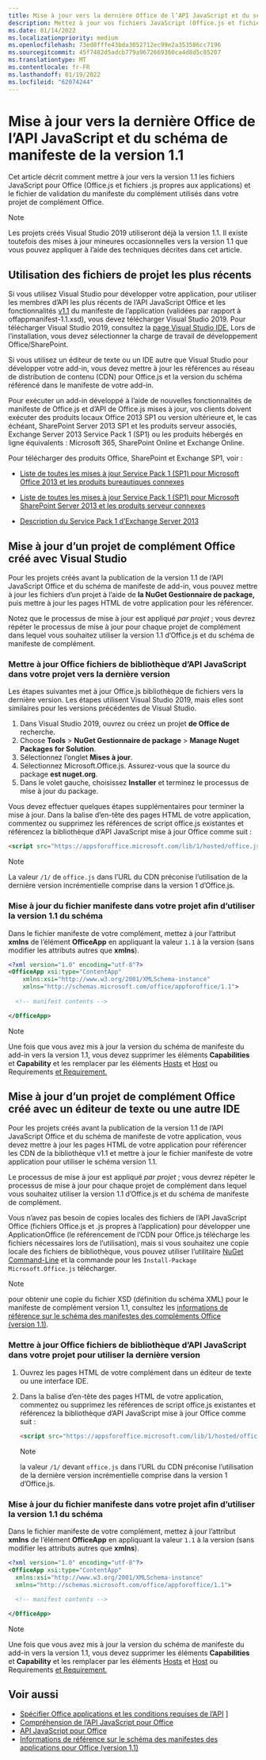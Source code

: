 ```yaml
---
title: Mise à jour vers la dernière Office de l’API JavaScript et du schéma de manifeste de la version 1.1
description: Mettez à jour vos fichiers JavaScript (Office.js et fichiers .js propres aux applications) et le fichier de validation du manifeste du complément dans votre projet Complément Office vers la version 1.1.
ms.date: 01/14/2022
ms.localizationpriority: medium
ms.openlocfilehash: 73ed8fffe43bda3052712ec99e2a353586cc7196
ms.sourcegitcommit: 45f7482d5adcb779a9672669360ca4d8d5c85207
ms.translationtype: MT
ms.contentlocale: fr-FR
ms.lasthandoff: 01/19/2022
ms.locfileid: "62074244"
---
```

# <a name="update-to-the-latest-office-javascript-api-library-and-version-11-add-in-manifest-schema"></a>Mise à jour vers la dernière Office de l’API JavaScript et du schéma de manifeste de la version 1.1

Cet article décrit comment mettre à jour vers la version 1.1 les fichiers JavaScript pour Office (Office.js et fichiers .js propres aux applications) et le fichier de validation du manifeste du complément utilisés dans votre projet de complément Office.

> [!NOTE]
> Les projets créés Visual Studio 2019 utiliseront déjà la version 1.1. Il existe toutefois des mises à jour mineures occasionnelles vers la version 1.1 que vous pouvez appliquer à l’aide des techniques décrites dans cet article.

## <a name="use-the-most-up-to-date-project-files"></a>Utilisation des fichiers de projet les plus récents

Si vous utilisez Visual Studio pour développer votre application, pour utiliser les membres d’API les plus récents de l’API JavaScript Office et les fonctionnalités [v1.1](../develop/add-in-manifests.md) du manifeste de l’application (validées par rapport à offappmanifest-1.1.xsd), vous devez télécharger Visual Studio 2019. Pour télécharger Visual Studio 2019, consultez la [page Visual Studio IDE.](https://visualstudio.microsoft.com/vs/) Lors de l’installation, vous devez sélectionner la charge de travail de développement Office/SharePoint.

Si vous utilisez un éditeur de texte ou un IDE autre que Visual Studio pour développer votre add-in, vous devez mettre à jour les références au réseau de distribution de contenu (CDN) pour Office.js et la version du schéma référencé dans le manifeste de votre add-in.

Pour exécuter un add-in développé à l’aide de nouvelles fonctionnalités de manifeste de Office.js et d’API de Office.js mises à jour, vos clients doivent exécuter des produits locaux Office 2013 SP1 ou version ultérieure et, le cas échéant, SharePoint Server 2013 SP1 et les produits serveur associés, Exchange Server 2013 Service Pack 1 (SP1) ou les produits hébergés en ligne équivalents : Microsoft 365, SharePoint Online et Exchange Online.

Pour télécharger des produits Office, SharePoint et Exchange SP1, voir :

- [Liste de toutes les mises à jour Service Pack 1 (SP1) pour Microsoft Office 2013 et les produits bureautiques connexes](https://support.microsoft.com/kb/2850036)

- [Liste de toutes les mises à jour Service Pack 1 (SP1) pour Microsoft SharePoint Server 2013 et les produits serveur connexes](https://support.microsoft.com/kb/2850035)

- [Description du Service Pack 1 d’Exchange Server 2013](https://support.microsoft.com/kb/2926248)

## <a name="updating-an-office-add-in-project-created-with-visual-studio"></a>Mise à jour d’un projet de complément Office créé avec Visual Studio

Pour les projets créés avant la publication de la version 1.1 de l’API JavaScript Office et du schéma de manifeste de add-in, vous pouvez mettre à jour les fichiers d’un projet à l’aide de **la NuGet Gestionnaire de package,** puis mettre à jour les pages HTML de votre application pour les référencer.

Notez que le processus de mise à jour est appliqué  _par projet_  ; vous devrez répéter le processus de mise à jour pour chaque projet de complément dans lequel vous souhaitez utiliser la version 1.1 d’Office.js et du schéma de manifeste de complément.

### <a name="update-the-office-javascript-api-library-files-in-your-project-to-the-newest-release"></a>Mettre à jour Office fichiers de bibliothèque d’API JavaScript dans votre projet vers la dernière version

Les étapes suivantes met à jour Office.js bibliothèque de fichiers vers la dernière version. Les étapes utilisent Visual Studio 2019, mais elles sont similaires pour les versions précédentes de Visual Studio.

1. Dans Visual Studio 2019, ouvrez ou créez un projet **de Office de** recherche.
2. Choose **Tools**  >  **NuGet Gestionnaire de package**  >  **Manage Nuget Packages for Solution**.
3. Sélectionnez l’onglet **Mises à jour**.
4. Sélectionnez Microsoft.Office.js. Assurez-vous que la source du package **est nuget.org**.
5. Dans le volet gauche, choisissez **Installer** et terminez le processus de mise à jour du package.

Vous devez effectuer quelques étapes supplémentaires pour terminer la mise à jour. Dans  la balise d’en-tête des pages HTML de votre application, commentez ou supprimez les références de script office.js existantes et référencez la bibliothèque d’API JavaScript mise à jour Office comme suit :

  ```html
  <script src="https://appsforoffice.microsoft.com/lib/1/hosted/office.js" type="text/javascript"></script>
  ```

   > [!NOTE]
   > La valeur `/1/` de `office.js` dans l’URL du CDN préconise l’utilisation de la dernière version incrémentielle comprise dans la version 1 d’Office.js.

### <a name="update-the-manifest-file-in-your-project-to-use-schema-version-11"></a>Mise à jour du fichier manifeste dans votre projet afin d’utiliser la version 1.1 du schéma

Dans le fichier manifeste de votre complément, mettez à jour l’attribut **xmlns** de l’élément **OfficeApp** en appliquant la valeur `1.1` à la version (sans modifier les attributs autres que **xmlns**).

```xml
<?xml version="1.0" encoding="utf-8"?>
<OfficeApp xsi:type="ContentApp"
    xmlns:xsi="http://www.w3.org/2001/XMLSchema-instance"
    xmlns="http://schemas.microsoft.com/office/appforoffice/1.1">
  
  <!-- manifest contents -->

</OfficeApp>
```

> [!NOTE]
> Une fois que vous avez mis à jour la version du schéma de manifeste du add-in vers la version 1.1, vous devez supprimer les éléments **Capabilities** et **Capability** et les remplacer par les éléments [Hosts](../reference/manifest/hosts.md) et [Host](../reference/manifest/host.md) ou Requirements [et Requirement.](specify-office-hosts-and-api-requirements.md)

## <a name="updating-an-office-add-in-project-created-with-a-text-editor-or-other-ide"></a>Mise à jour d’un projet de complément Office créé avec un éditeur de texte ou une autre IDE

Pour les projets créés avant la publication de la version 1.1 de l’API JavaScript Office et du schéma de manifeste de votre application, vous devez mettre à jour les pages HTML de votre application pour référencer les CDN de la bibliothèque v1.1 et mettre à jour le fichier manifeste de votre application pour utiliser le schéma version 1.1.

Le processus de mise à jour est appliqué  _par projet_  ; vous devrez répéter le processus de mise à jour pour chaque projet de complément dans lequel vous souhaitez utiliser la version 1.1 d’Office.js et du schéma de manifeste de complément.

Vous n’avez pas besoin de copies locales des fichiers de l’API JavaScript Office (fichiers Office.js et .js propres à l’application) pour développer une ApplicationOffice (le référencement de l’CDN pour Office.js télécharge les fichiers nécessaires lors de l’utilisation), mais si vous souhaitez une copie locale des fichiers de bibliothèque, vous pouvez utiliser l’utilitaire [NuGet Command-Line](https://docs.nuget.org/consume/installing-nuget) et la commande pour les `Install-Package Microsoft.Office.js` télécharger.

> [!NOTE]
> pour obtenir une copie du fichier XSD (définition du schéma XML) pour le manifeste de complément version 1.1, consultez les [informations de référence sur le schéma des manifestes des compléments Office (version 1.1)](../develop/add-in-manifests.md).

### <a name="update-the-office-javascript-api-library-files-in-your-project-to-use-the-newest-release"></a>Mettre à jour Office fichiers de bibliothèque d’API JavaScript dans votre projet pour utiliser la dernière version

1. Ouvrez les pages HTML de votre complément dans un éditeur de texte ou une interface IDE.

2. Dans  la balise d’en-tête des pages HTML de votre application, commentez ou supprimez les références de script office.js existantes et référencez la bibliothèque d’API JavaScript mise à jour Office comme suit :

    ```html
    <script src="https://appsforoffice.microsoft.com/lib/1/hosted/office.js" type="text/javascript"></script>
    ```

   > [!NOTE]
   > la valeur `/1/` devant `office.js` dans l’URL du CDN préconise l’utilisation de la dernière version incrémentielle comprise dans la version 1 d’Office.js.

### <a name="update-the-manifest-file-in-your-project-to-use-schema-version-11"></a>Mise à jour du fichier manifeste dans votre projet afin d’utiliser la version 1.1 du schéma

Dans le fichier manifeste de votre complément, mettez à jour l’attribut **xmlns** de l’élément **OfficeApp** en appliquant la valeur `1.1` à la version (sans modifier les attributs autres que **xmlns**).

```xml
<?xml version="1.0" encoding="utf-8"?>
<OfficeApp xsi:type="ContentApp"
  xmlns:xsi="http://www.w3.org/2001/XMLSchema-instance"
  xmlns="http://schemas.microsoft.com/office/appforoffice/1.1">
  
  <!-- manifest contents -->

</OfficeApp>
```

> [!NOTE]
> Une fois que vous avez mis à jour la version du schéma de manifeste du add-in vers la version 1.1, vous devez supprimer les éléments **Capabilities** et **Capability** et les remplacer par les éléments [Hosts](../reference/manifest/hosts.md) et [Host](../reference/manifest/host.md) ou Requirements [et Requirement.](specify-office-hosts-and-api-requirements.md)

## <a name="see-also"></a>Voir aussi

- [Spécifier Office applications et les conditions requises de l’API](specify-office-hosts-and-api-requirements.md) ]
- [Compréhension de l’API JavaScript pour Office](understanding-the-javascript-api-for-office.md)
- [API JavaScript pour Office](../reference/javascript-api-for-office.md)
- [Informations de référence sur le schéma des manifestes des applications pour Office (version 1.1)](../develop/add-in-manifests.md)
